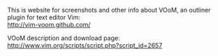 This is website for screenshots and other info about VOoM, an outliner plugin for text editor Vim:  
<http://vim-voom.github.com/>

VOoM description and download page:  
<http://www.vim.org/scripts/script.php?script_id=2657>

